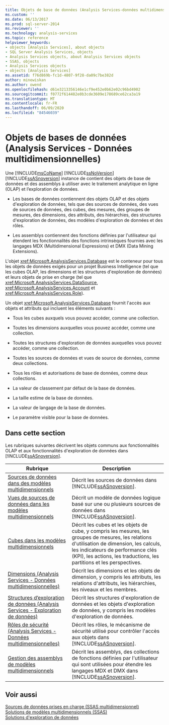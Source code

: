 ```yaml
---
title: Objets de base de données (Analysis Services-données multidimensionnelles) | Microsoft Docs
ms.custom: ''
ms.date: 06/13/2017
ms.prod: sql-server-2014
ms.reviewer: ''
ms.technology: analysis-services
ms.topic: reference
helpviewer_keywords:
- objects [Analysis Services], about objects
- SQL Server Analysis Services, objects
- Analysis Services objects, about Analysis Services objects
- SSAS, objects
- Analysis Services objects
- objects [Analysis Services]
ms.assetid: f76d869b-fc1d-4807-9f28-da09c7be382d
author: minewiskan
ms.author: owend
ms.openlocfilehash: d61e3213356146e1cf9e452e0b62e02c96bd4902
ms.sourcegitcommit: f0772f614482e0b3cde3609e178689ce62ca3a19
ms.translationtype: MT
ms.contentlocale: fr-FR
ms.lasthandoff: 06/09/2020
ms.locfileid: "84546039"
---
```

# <a name="database-objects-analysis-services---multidimensional-data"></a>Objets de bases de données (Analysis Services - Données multidimensionnelles)
  Une [!INCLUDE[msCoName](../../../includes/msconame-md.md)] [!INCLUDE[ssNoVersion](../../../includes/ssnoversion-md.md)] [!INCLUDE[ssASnoversion](../../../includes/ssasnoversion-md.md)] instance de contient des objets de base de données et des assemblys à utiliser avec le traitement analytique en ligne (OLAP) et l’exploration de données.  
  
-   Les bases de données contiennent des objets OLAP et des objets d'exploration de données, tels que des sources de données, des vues de sources de données, des cubes, des mesures, des groupes de mesures, des dimensions, des attributs, des hiérarchies, des structures d'exploration de données, des modèles d'exploration de données et des rôles.  
  
-   Les assemblys contiennent des fonctions définies par l'utilisateur qui étendent les fonctionnalités des fonctions intrinsèques fournies avec les langages MDX (Multidimensional Expressions) et DMX (Data Mining Extensions).  
  
 L'objet <xref:Microsoft.AnalysisServices.Database> est le conteneur pour tous les objets de données exigés pour un projet Business Intelligence (tel que les cubes OLAP, les dimensions et les structures d'exploration de données) et leurs objets de prise en charge (tel que <xref:Microsoft.AnalysisServices.DataSource>, <xref:Microsoft.AnalysisServices.Account> et <xref:Microsoft.AnalysisServices.Role>).  
  
 Un objet <xref:Microsoft.AnalysisServices.Database> fournit l'accès aux objets et attributs qui incluent les éléments suivants :  
  
-   Tous les cubes auxquels vous pouvez accéder, comme une collection.  
  
-   Toutes les dimensions auxquelles vous pouvez accéder, comme une collection.  
  
-   Toutes les structures d'exploration de données auxquelles vous pouvez accéder, comme une collection.  
  
-   Toutes les sources de données et vues de source de données, comme deux collections.  
  
-   Tous les rôles et autorisations de base de données, comme deux collections.  
  
-   La valeur de classement par défaut de la base de données.  
  
-   La taille estime de la base de données.  
  
-   La valeur de langage de la base de données.  
  
-   Le paramètre visible pour la base de données.  
  
## <a name="in-this-section"></a>Dans cette section  
 Les rubriques suivantes décrivent les objets communs aux fonctionnalités OLAP et aux fonctionnalités d'exploration de données dans [!INCLUDE[ssASnoversion](../../../includes/ssasnoversion-md.md)].  
  
|Rubrique|Description|  
|-----------|-----------------|  
|[Sources de données dans des modèles multidimensionnels](../data-sources-in-multidimensional-models.md)|Décrit les sources de données dans [!INCLUDE[ssASnoversion](../../../includes/ssasnoversion-md.md)].|  
|[Vues de sources de données dans les modèles multidimensionnels](../data-source-views-in-multidimensional-models.md)|Décrit un modèle de données logique basé sur une ou plusieurs sources de données dans [!INCLUDE[ssASnoversion](../../../includes/ssasnoversion-md.md)].|  
|[Cubes dans les modèles multidimensionnels](../cubes-in-multidimensional-models.md)|Décrit les cubes et les objets de cube, y compris les mesures, les groupes de mesures, les relations d'utilisation de dimension, les calculs, les indicateurs de performance clés (KPI), les actions, les traductions, les partitions et les perspectives.|  
|[Dimensions &#40;Analysis Services - Données multidimensionnelles&#41;](../../multidimensional-models-olap-logical-dimension-objects/dimensions-analysis-services-multidimensional-data.md)|Décrit les dimensions et les objets de dimension, y compris les attributs, les relations d'attributs, les hiérarchies, les niveaux et les membres.|  
|[Structures d’exploration de données &#40;Analysis Services - Exploration de données&#41;](../../data-mining/mining-structures-analysis-services-data-mining.md)|Décrit les structures d'exploration de données et les objets d'exploration de données, y compris les modèles d'exploration de données.|  
|[Rôles de sécurité &#40;Analysis Services - Données multidimensionnelles&#41;](security-roles-analysis-services-multidimensional-data.md)|Décrit les rôles, le mécanisme de sécurité utilisé pour contrôler l'accès aux objets dans [!INCLUDE[ssASnoversion](../../../includes/ssasnoversion-md.md)].|  
|[Gestion des assemblys de modèles multidimensionnels](../multidimensional-model-assemblies-management.md)|Décrit les assemblys, des collections de fonctions définies par l'utilisateur qui sont utilisées pour étendre les langages MDX et DMX dans [!INCLUDE[ssASnoversion](../../../includes/ssasnoversion-md.md)].|  
  
## <a name="see-also"></a>Voir aussi  
 [Sources de données prises en charge &#40;SSAS multidimensionnel&#41;](../supported-data-sources-ssas-multidimensional.md)   
 [Solutions de modèles multidimensionnels &#40;SSAS&#41;](../multidimensional-model-solutions-ssas.md)   
 [Solutions d'exploration de données](../../data-mining/data-mining-solutions.md)  
  
  
